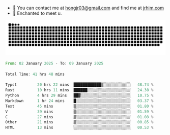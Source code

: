 - 📧 You can contact me at hongjr03@gmail.com and find me at [jrhim.com](https://jrhim.com/)
- 💜 Enchanted to meet u.

![snake_animation](https://raw.githubusercontent.com/hongjr03/hongjr03/output/github-contribution-grid-snake.svg)

<!--START_SECTION:waka-->

```rust
From: 02 January 2025 - To: 09 January 2025

Total Time: 41 hrs 48 mins

Typst         20 hrs 22 mins  ████████████▒░░░░░░░░░░░░   48.74 %
Rust          10 hrs 11 mins  ██████░░░░░░░░░░░░░░░░░░░   24.38 %
Python        4 hrs 29 mins   ██▓░░░░░░░░░░░░░░░░░░░░░░   10.75 %
Markdown      1 hr 24 mins    █░░░░░░░░░░░░░░░░░░░░░░░░   03.37 %
Text          45 mins         ▒░░░░░░░░░░░░░░░░░░░░░░░░   01.80 %
V             39 mins         ▒░░░░░░░░░░░░░░░░░░░░░░░░   01.59 %
C             27 mins         ▒░░░░░░░░░░░░░░░░░░░░░░░░   01.08 %
Other         21 mins         ▒░░░░░░░░░░░░░░░░░░░░░░░░   00.85 %
HTML          13 mins         ░░░░░░░░░░░░░░░░░░░░░░░░░   00.53 %
```

<!--END_SECTION:waka-->
